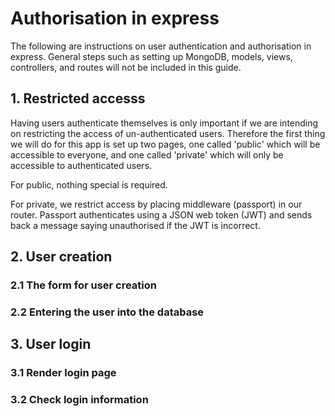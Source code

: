 # Authorisation in express

The following are instructions on user authentication and authorisation in express. General steps such as setting up MongoDB, models, views, controllers, and routes will not be included in this guide.

## 1. Restricted accesss

Having users authenticate themselves is only important if we are intending on restricting the access of un-authenticated users. Therefore the first thing we will do for this app is set up two pages, one called 'public' which will be accessible to everyone, and one called 'private' which will only be accessible to authenticated users.

For public, nothing special is required.

For private, we restrict access by placing middleware (passport) in our router. Passport  authenticates using a JSON web token (JWT) and sends back a message saying unauthorised if the JWT is incorrect.

## 2. User creation

### 2.1 The form for user creation

### 2.2 Entering the user into the database

## 3. User login

### 3.1 Render login page

### 3.2 Check login information